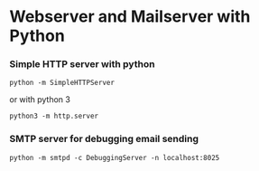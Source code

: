 # Webserver and Mailserver with Python

### Simple HTTP server with python

    python -m SimpleHTTPServer

or with python 3

    python3 -m http.server

### SMTP server for debugging email sending

    python -m smtpd -c DebuggingServer -n localhost:8025